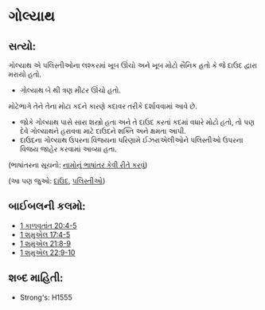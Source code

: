 # ગોલ્યાથ 

## સત્યો: 

ગોલ્યાથ એ પલિસ્તીઓના લશ્કરમાં ખૂબ ઊંચો અને ખૂબ મોટો સૈનિક હતો કે જે દાઉદ દ્વારા મરાયો હતો.

* ગોલ્યાથ બે થી ત્રણ મીટર ઊંચો હતો.

મોટેભાગે તેને તેના મોટા કદને કારણે કદાવર તરીકે દર્શાવવામાં આવે છે.

* જોકે ગોલ્યાથ પાસે સારા શસ્ત્રો હતા અને તે દાઉદ કરતાં કદમાં વધારે મોટો હતો, તો પણ દેવે ગોલ્યાથને હરાવવા માટે દાઉદને શક્તિ અને ક્ષમતા આપી.
* દાઉદના ગોલ્યાથ ઉપરના વિજયના પરિણામે ઈઝરાએલીઓને પલિસ્તીઓ ઉપરના વિજય જાહેર કરવામાં આવ્યા હતા.

(ભાષાંતરના સૂચનો: [નામોનું ભાષાંતર કેવી રીતે કરવું](rc://gu/ta/man/translate/translate-names))

(આ પણ જુઓ: [દાઉદ](../names/david.md), [પલિસ્તીઓ](../names/philistines.md))

## બાઈબલની કલમો: 

* [1 કાળવૃતાંત 20:4-5](rc://gu/tn/help/1ch/20/04)
* [1 શમુએલ 17:4-5](rc://gu/tn/help/1sa/17/04)
* [1 શમુએલ 21:8-9](rc://gu/tn/help/1sa/21/08)
* [1 શમુએલ 22:9-10](rc://gu/tn/help/1sa/22/09)

## શબ્દ માહિતી: 

* Strong's: H1555
